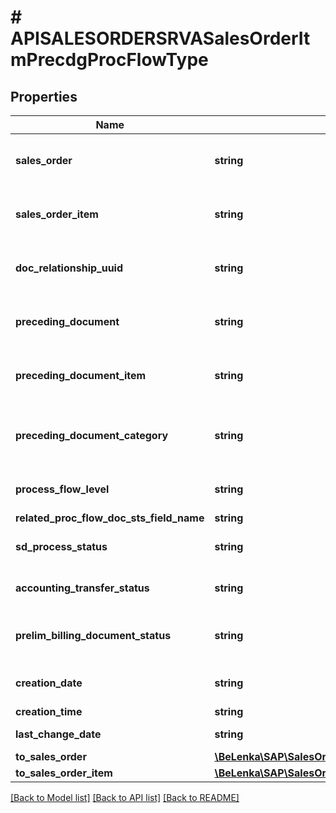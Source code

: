# # APISALESORDERSRVASalesOrderItmPrecdgProcFlowType

## Properties

Name | Type | Description | Notes
------------ | ------------- | ------------- | -------------
**sales_order** | **string** | Subsequent Sales and Distribution Document | [optional]
**sales_order_item** | **string** | Subsequent Item of an SD Document | [optional]
**doc_relationship_uuid** | **string** | SD Unique Document Relationship Identification | [optional]
**preceding_document** | **string** | Preceding sales and distribution document | [optional]
**preceding_document_item** | **string** | Preceding Item of an SD Document | [optional]
**preceding_document_category** | **string** | Document Category of Preceding SD Document | [optional]
**process_flow_level** | **string** | Level of the document flow record | [optional]
**related_proc_flow_doc_sts_field_name** | **string** |  | [optional]
**sd_process_status** | **string** | Overall Processing Status (Item) | [optional]
**accounting_transfer_status** | **string** | Status for Transfer to Accounting | [optional]
**prelim_billing_document_status** | **string** | Preliminary Billing Document Status | [optional]
**creation_date** | **string** | Record Creation Date | [optional]
**creation_time** | **string** | Entry time | [optional]
**last_change_date** | **string** | Last Changed On | [optional]
**to_sales_order** | [**\BeLenka\SAP\SalesOrder\Model\APISALESORDERSRVASalesOrderType**](APISALESORDERSRVASalesOrderType.md) |  | [optional]
**to_sales_order_item** | [**\BeLenka\SAP\SalesOrder\Model\APISALESORDERSRVASalesOrderItemType**](APISALESORDERSRVASalesOrderItemType.md) |  | [optional]

[[Back to Model list]](../../README.md#models) [[Back to API list]](../../README.md#endpoints) [[Back to README]](../../README.md)
